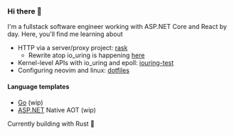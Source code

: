 ### Hi there 👋
I'm a fullstack software engineer working with ASP.NET Core and React by day. Here, you'll find me learning about
- HTTP via a server/proxy project: [rask](https://github.com/ryanseipp/rask-old)
  - Rewrite atop io_uring is happening [here](https://github.com/ryanseipp/rask)
- Kernel-level APIs with io_uring and epoll: [iouring-test](https://github.com/ryanseipp/iouring-test)
- Configuring neovim and linux: [dotfiles](https://github.com/ryanseipp/dotfiles)

#### Language templates
- [Go](https://github.com/ryanseipp/go-chi-api) (wip)
- [ASP.NET](https://github.com/ryanseipp/dotnet-aot-api) Native AOT (wip)

Currently building with Rust 🦀
